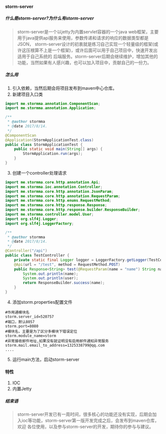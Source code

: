 #### storm-server

##### 什么是storm-server?为什么有storm-server
> storm-server是一个以jetty为内置servlet容器的一个java web框架，主要用于java提供api服务来使用，参数传递和请求的响应的数据类型都是JSON，
storm-server设计的初衷就是练习自己实现一个轻量级的框架(或许这压根算不上是一个框架)，或许后面可以用于自己项目中，快速开发出适用于自己系统的
后端服务。storm-server后期会继续维护，增加其他的功能，当然如果有人感兴趣，也可以加入项目中，贡献自己的一份力。

##### 怎么用
1. 引入依赖，当然后期会将项目发布到maven中心仓库。
2. 新建项目入口类
``` java
import me.stormma.annotation.ComponentScan;
import me.stormma.annotation.Application;

/**
 * @author stormma
 * @date 2017/8/14.
 */
@ComponentScan
@Application(StormApplicationTest.class)
public class StormApplicationTest {
    public static void main(String[] args) {
        StormApplication.run(args);
    }
}
```

3. 创建一个controller处理请求

```java
import me.stormma.core.http.annotation.Api;
import me.stormma.ioc.annotation.Controller;
import me.stormma.core.http.annotation.JsonParam;
import me.stormma.core.http.annotation.RequestParam;
import me.stormma.core.http.enums.RequestMethod;
import me.stormma.core.http.response.Response;
import me.stormma.core.http.response.builder.ResponseBuilder;
import me.stormma.controller.model.User;
import org.slf4j.Logger;
import org.slf4j.LoggerFactory;

/**
 * @author stormma
 * @date 2017/8/14.
 */
@Controller("/api")
public class TestController {
    private static final Logger logger = LoggerFactory.getLogger(TestController.class);
    @Api(url = "/test", method = RequestMethod.POST)
    public Response<String> test(@RequestParam(name = "name") String name, @JsonParam User user) {
        System.out.println(name);
        System.out.println(user);
        return ResponseBuilder.success(name);
    }
}
```

4. 添加storm.properties配置文件

```properties
#作用通模块名
storm.server_id=520757
#端口，默认8057
storm.port=8080
#模块名，主要是为了区分多模块下错误定位
storm.module_name=storm
#异常接收邮件地址,如果没有就证明没有启用邮件通知异常服务
storm.mail.email_to_address=1325338799@qq.com
....
```

5. 运行main方法，启动storm-server

#### 特性
1. IOC
2. 内置Jetty
##### 结束语
> storm-server开发已有一周时间，很多核心的功能还没有实现，后期会加入ioc等功能，storm-server第一版开发完成之后，会发布到maven仓库，欢迎
各位使用，以及参与storm-server的开发，期待你的参与与建议。
